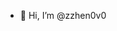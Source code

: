 - 👋 Hi, I’m @zzhen0v0

<!---
zzhen0v0/zzhen0v0 is a ✨ special ✨ repository because its `README.md` (this file) appears on your GitHub profile.
You can click the Preview link to take a look at your changes.
--->
